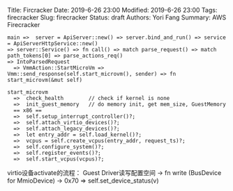 Title:  Fircracker
Date: 2019-6-26 23:00
Modified: 2019-6-26 23:00
Tags: firecracker
Slug: firecracker
Status: draft
Authors: Yori Fang
Summary: AWS Firecracker


```
main =>  server = ApiServer::new() => server.bind_and_run() => service = ApiServerHttpService::new()
=> server::Service() => fn call() => match parse_request() => match path_tokens[0] => parse_actions_req()
=> IntoParsedRequest 
  => VmmAction::StartMicroVm => Vmm::send_response(self.start_microvm(), sender) => fn start_microvm(&mut self)

start_microvm
  =>  check_health        // check if kernel is none
  =>  init_guest_memory   // do memory init, get mem_size, GuestMemory
  == x86 ==
  =>  self.setup_interrupt_controller()?;
  =>  self.attach_virtio_devices()?;
  =>  self.attach_legacy_devices()?;
  =>  let entry_addr = self.load_kernel()?;
  =>  vcpus = self.create_vcpus(entry_addr, request_ts)?;
  =>  self.configure_system()?;
  =>  self.register_events()?;
  =>  self.start_vcpus(vcpus)?;
```

virtio设备activate的流程：
Guest Driver读写配置空间 -> fn write (BusDevice for MmioDevice) ->  0x70 => self.set_device_status(v)

